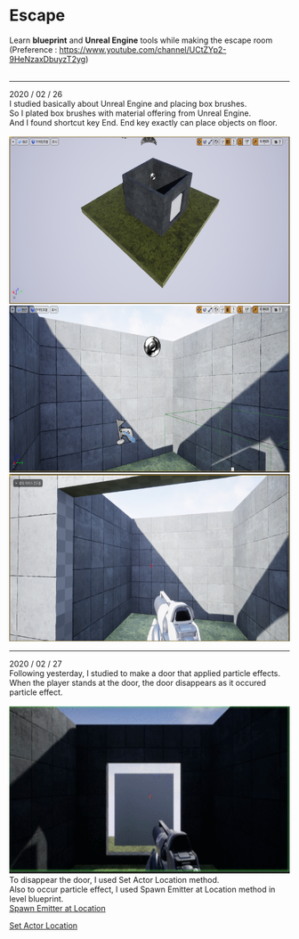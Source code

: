 # Escape
Learn **blueprint** and **Unreal Engine** tools while making the escape room<br>
(Preference : https://www.youtube.com/channel/UCtZYp2-9HeNzaxDbuyzT2yg)<br>
<br>
<hr>
2020 / 02 / 26 <br>
I studied basically about Unreal Engine and placing box brushes. <br>
So I plated box brushes with material offering from Unreal Engine. <br>
And I found shortcut key End. End key exactly can place objects on floor.<br><br>
<img src="./markdown/images/1_1.png" width="550px" height="300px">
<img src="./markdown/images/1_2.png" width="550px" height="300px">
<img src="./markdown/images/1_3.png" width="550px" height="300px">
<hr>
2020 / 02 / 27<br>
Following yesterday, I studied to make a door that applied particle effects.<br>
When the player stands at the door, the door disappears as it occured particle effect.<br><br>
<img src="./markdown/images/2_1.gif" width="550px" height="300px">
To disappear the door, I used Set Actor Location method.<br>
Also to occur particle effect, I used Spawn Emitter at Location method in level blueprint.<br>
<a href="https://docs.unrealengine.com/en-US/BlueprintAPI/Effects/Components/ParticleSystem/SpawnEmitteratLocation/index.html" target="_blank" 
>Spawn Emitter at Location</a>

<a href="https://docs.unrealengine.com/en-US/API/Runtime/Engine/GameFramework/AActor/SetActorLocation/index.html" target="_blank">Set Actor Location</a>
